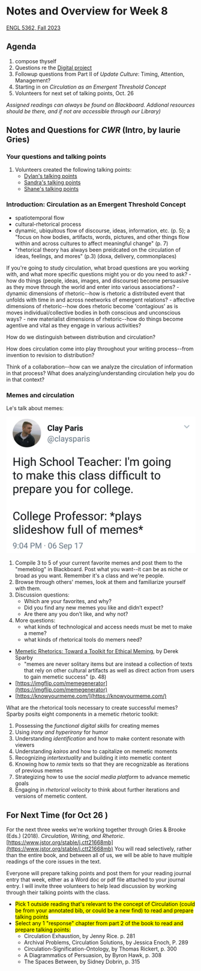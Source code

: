 # Notes and Overview for Week 8

[ENGL 5362, Fall 2023](/5362/calendar.html)

## Agenda
1. compose thyself
1. Questions re the [Digital project](5362/project-3)
2. Followup questions from Part II of *Update Culture*: Timing, Attention, Management?
3. Starting in on *Circulation as an Emergent Threshold Concept*
4. Volunteers for next set of talking points, Oct. 26

*Assigned readings can always be found on Blackboard. Addional resources should be there, and if not are accessible through our Library)*

## Notes and Questions for *CWR* (Intro, by laurie Gries)

### Your questions and talking points
1. Volunteers created the following talking points:
    - [Dylan's talking points](media/talking-points-dylan.docx)
    - [Sandra's talking points](media/talking-points-sandra.pdf)
    - [Shane's talking points](media/talking-points-shane.docx)

### Introduction: Circulation as an Emergent Threshold Concept
- spatiotemporal flow
- cultural-rhetorical process
- dynamic, ubiquitous flow of discourse, ideas, information, etc. (p. 5); a "focus on how bodies, artifacts, words, pictures, and other things flow within and across cultures to affect meaningful change" (p. 7)
- "rhetorical theory has always been preidcated on the circulation of ideas, feelings, and mores" (p.3) (doxa, delivery, commonplaces)

If you're going to study circulation, what broad questions are you working with, and what more specific questions might you or do you need to ask? 
    - how do things (people, ideas, images, and discourse) become persuasive as they move through the world and enter into various associations? 
    - dynamic dimensions of rhetoric--how is rhetoric a distributed event that unfolds with time in and across neetworks of emergent relations?
    - affective dimensions of rhetoric--how does rhetoric become 'contagious' as is moves individual/collective bodies in both conscious and unconscious ways?
    - new materialist dimensions of rhetoric--how do things become agentive and vital as they engage in various activities? 

How do we distinguish between distribution and circulation? 

How does circulation come into play throughout your writing process--from invention to revision to distribution? 

Think of a collaboration--how can we analyze the circulation of information in that process? What does analyzing/understanding circulation help you do in that context? 

### Memes and circulation
Le's talk about memes:

![College professors like memes because they are rigorous](media/prof-meme.jpeg)

1. Compile 3 to 5 of your current favorite memes and post them to the "memeblog" in Blackboard. Post what you want--it can be as niche or broad as you want. Remember it's a class and we're people.
2. Browse through others' memes, look at them and familiarize yourself with them.
3. Discussion questions:
    - Which are your favorites, and why?
    - Did you find any new memes you like and didn’t expect?
    - Are there any you don’t like, and why not?
4. More questions:
    - what kinds of technological and access needs must be met to make a meme?
    - what kinds of rhetorical tools do memers need? 

- [Memetic Rhetorics: Toward a Toolkit for Ethical Meming](https://www.fulcrum.org/concern/monographs/x633f368k), by Derek Sparby
    - "memes are never solitary items but are instead a collection of texts that rely on other cultural artifacts as well as direct action from users to gain memetic success" (p. 48)
- [https://imgflip.com/memegenerator](https://imgflip.com/memegenerator)
- [https://knowyourmeme.com/](https://knowyourmeme.com/)

What are the rhetorical tools necessary to create successful memes? Sparby posits eight components in a memetic rhetoric toolkit:
1. Possessing the *functional digital skills* for creating memes
2. Using *irony and hyperirony* for humor
3. Understanding *identification* and how to make content resonate with viewers
4. Understanding *kairos* and how to capitalize on memetic moments
5. Recognizing *intertextuality* and building it into memetic content
6. Knowing how to *remix* texts so that they are recognizable as iterations of previous memes
7. Strategizing how to use the *social media platform* to advance memetic goals
8. Engaging in *rhetorical velocity* to think about further iterations and versions of memetic content.

## For Next Time (for Oct 26 )

For the next three weeks we're working together through Gries & Brooke (Eds.) (2018). *Circulation, Writing, and Rhetoric*. [https://www.jstor.org/stable/j.ctt21668mb](https://www.jstor.org/stable/j.ctt21668mb) You will read selectively, rather than the entire book, and between all of us, we will be able to have multiple readings of the core issues in the text. 

Everyone will prepare talking points and post them for your reading journal entry that week, either as a Word doc or pdf file attached to your journal entry. I will invite three volunteers to help lead discussion by working through their talking points with the class. 

- <mark>Pick 1 outside reading that's relevant to the concept of Circulation (could be from your annotated bib, or could be a new find) to read and prepare talking points</mark>
- <mark>Select any 1 "response" chapter from part 2 of the book to read and prepare talking points:</mark>
    - Circulation Exhaustion, by Jenny Rice. p. 281
    - Archival Problems, Circulation Solutions, by Jessica Enoch, P. 289
    - Circulation-Signification-Ontology, by Thomas Rickert, p. 300
    - A Diagrammatics of Persuasion, by Byron Hawk, p. 308
    - The Spaces Between, by Sidney Dobrin, p. 315



